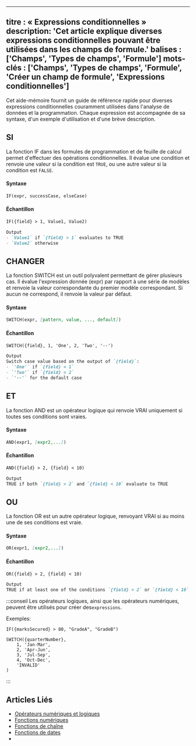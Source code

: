 ***
titre : « Expressions conditionnelles »
description: 'Cet article explique diverses expressions conditionnelles pouvant être utilisées dans les champs de formule.'
balises : \['Champs', 'Types de champs', 'Formule']
mots-clés : \['Champs', 'Types de champs', 'Formule', 'Créer un champ de formule', 'Expressions conditionnelles']
-----------------------------------------------------------------------------------------------------------------

Cet aide-mémoire fournit un guide de référence rapide pour diverses expressions conditionnelles couramment utilisées dans l'analyse de données et la programmation. Chaque expression est accompagnée de sa syntaxe, d'un exemple d'utilisation et d'une brève description.

## SI

La fonction IF dans les formules de programmation et de feuille de calcul permet d'effectuer des opérations conditionnelles. Il évalue une condition et renvoie une valeur si la condition est `TRUE`, ou une autre valeur si la condition est `FALSE`.

#### Syntaxe

```markdown
IF(expr, successCase, elseCase)
```

#### Échantillon

```markdown
IF({field} > 1, Value1, Value2)

Output
- `Value1` if `{field} > 1` evaluates to TRUE
- `Value2` otherwise
```

## CHANGER

La fonction SWITCH est un outil polyvalent permettant de gérer plusieurs cas. Il évalue l'expression donnée (expr) par rapport à une série de modèles et renvoie la valeur correspondante du premier modèle correspondant. Si aucun ne correspond, il renvoie la valeur par défaut.

#### Syntaxe

```markdown
SWITCH(expr, [pattern, value, ..., default])
```

#### Échantillon

```markdown
SWITCH({field}, 1, 'One', 2, 'Two', '--')

Output
Switch case value based on the output of `{field}`:
- `'One'` if `{field} = 1`
- `'Two'` if `{field} = 2`
- `'--'` for the default case
```

## ET

La fonction AND est un opérateur logique qui renvoie VRAI uniquement si toutes ses conditions sont vraies.

#### Syntaxe

```markdown
AND(expr1, [expr2,...])
```

#### Échantillon

```markdown
AND({field} > 2, {field} < 10)

Output
TRUE if both `{field} > 2` and `{field} < 10` evaluate to TRUE
```

## OU

La fonction OR est un autre opérateur logique, renvoyant VRAI si au moins une de ses conditions est vraie.

#### Syntaxe

```markdown
OR(expr1, [expr2,...])
```

#### Échantillon

```markdown
OR({field} > 2, {field} < 10)

Output
TRUE if at least one of the conditions `{field} > 2` or `{field} < 10` evaluates to TRUE
```

:::conseil
Les opérateurs logiques, ainsi que les opérateurs numériques, peuvent être utilisés pour créer des`expressions`.

Exemples:

```
IF({marksSecured} > 80, "GradeA", "GradeB")  
```

```
SWITCH({quarterNumber},  
    1, 'Jan-Mar',
    2, 'Apr-Jun',
    3, 'Jul-Sep',
    4, 'Oct-Dec',
    'INVALID'
)
```

:::

## Articles Liés

* [Opérateurs numériques et logiques](015.operators.md)
* [Fonctions numériques](020.numeric-functions.md)
* [Fonctions de chaîne](030.string-functions.md)
* [Fonctions de dates](040.date-functions.md)
* 
